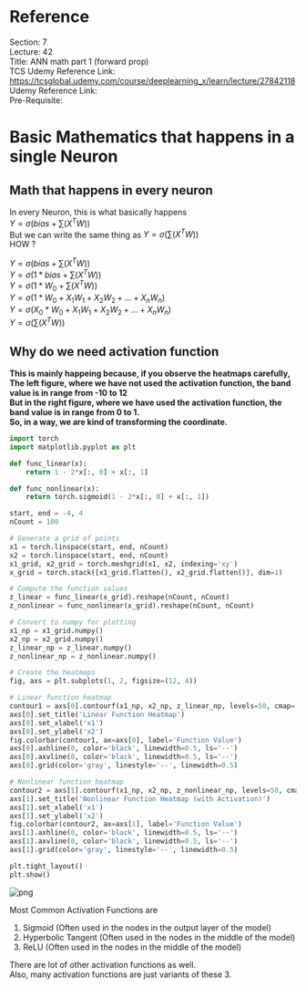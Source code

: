 # Reference

Section: 7 \
Lecture: 42 \
Title: ANN math part 1 (forward prop) \
TCS Udemy Reference Link: https://tcsglobal.udemy.com/course/deeplearning_x/learn/lecture/27842118 \
Udemy Reference Link: \
Pre-Requisite:

# Basic Mathematics that happens in a single Neuron

## Math that happens in every neuron

In every Neuron, this is what basically happens \
$Y = \sigma( bias + \sum(X^T W) )$ \
But we can write the same thing as $Y = \sigma( \sum(X^T W) )$ \
HOW ?

$Y = \sigma( bias + \sum(X^T W) )$ \
$Y = \sigma( 1*bias + \sum(X^T W) )$ \
$Y = \sigma( 1*W_0 + \sum(X^T W) )$ \
$Y = \sigma( 1*W_0 + X_1W_1 + X_2W_2 + ... + X_nW_n )$ \
$Y = \sigma( X_0*W_0 + X_1W_1 + X_2W_2 + ... + X_nW_n )$ \
$Y = \sigma( \sum(X^T W) )$

## Why do we need activation function

**This is mainly happeing because, if you observe the heatmaps carefully, \
The left figure, where we have not used the activation function, the band value is in range from -10 to 12 \
But in the right figure, where we have used the activation function, the band value is in range from 0 to 1. \
So, in a way, we are kind of transforming the coordinate.**

```python
import torch
import matplotlib.pyplot as plt

def func_linear(x):
    return 1 - 2*x[:, 0] + x[:, 1]

def func_nonlinear(x):
    return torch.sigmoid(1 - 2*x[:, 0] + x[:, 1])

start, end = -4, 4
nCount = 100

# Generate a grid of points
x1 = torch.linspace(start, end, nCount)
x2 = torch.linspace(start, end, nCount)
x1_grid, x2_grid = torch.meshgrid(x1, x2, indexing='xy')
x_grid = torch.stack([x1_grid.flatten(), x2_grid.flatten()], dim=1)

# Compute the function values
z_linear = func_linear(x_grid).reshape(nCount, nCount)
z_nonlinear = func_nonlinear(x_grid).reshape(nCount, nCount)

# Convert to numpy for plotting
x1_np = x1_grid.numpy()
x2_np = x2_grid.numpy()
z_linear_np = z_linear.numpy()
z_nonlinear_np = z_nonlinear.numpy()

# Create the heatmaps
fig, axs = plt.subplots(1, 2, figsize=(12, 4))

# Linear function heatmap
contour1 = axs[0].contourf(x1_np, x2_np, z_linear_np, levels=50, cmap='viridis')
axs[0].set_title('Linear Function Heatmap')
axs[0].set_xlabel('x1')
axs[0].set_ylabel('x2')
fig.colorbar(contour1, ax=axs[0], label='Function Value')
axs[0].axhline(0, color='black', linewidth=0.5, ls='--')
axs[0].axvline(0, color='black', linewidth=0.5, ls='--')
axs[0].grid(color='gray', linestyle='--', linewidth=0.5)

# Nonlinear function heatmap
contour2 = axs[1].contourf(x1_np, x2_np, z_nonlinear_np, levels=50, cmap='viridis')
axs[1].set_title('Nonlinear Function Heatmap (with Activation)')
axs[1].set_xlabel('x1')
axs[1].set_ylabel('x2')
fig.colorbar(contour2, ax=axs[1], label='Function Value')
axs[1].axhline(0, color='black', linewidth=0.5, ls='--')
axs[1].axvline(0, color='black', linewidth=0.5, ls='--')
axs[1].grid(color='gray', linestyle='--', linewidth=0.5)

plt.tight_layout()
plt.show()

```

![png](7_ann_42_ann_math_part_1_%28forward_pass%29_files/7_ann_42_ann_math_part_1_%28forward_pass%29_6_0.png)

Most Common Activation Functions are

1. Sigmoid (Often used in the nodes in the output layer of the model)
2. Hyperbolic Tangent (Often used in the nodes in the middle of the model)
3. ReLU (Often used in the nodes in the middle of the model)

There are lot of other activation functions as well. \
Also, many activation functions are just variants of these 3.

```python

```